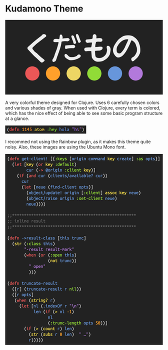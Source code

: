 Kudamono Theme
==========================

![Kudamono Logo](https://github.com/zachstone/kudamono-lighttable-theme/blob/master/resources/kudamono-logo.png)

A very colorful theme designed for Clojure. Uses 6 carefully chosen colors and various shades of gray. When used with Clojure, every term is colored, which has the nice effect of being able to see some basic program structure at a glance.

![Kudamono Small Sample](https://github.com/zachstone/kudamono-lighttable-theme/blob/master/resources/kudamono-rainbow.png)

I recommed not using the Rainbow plugin, as it makes this theme quite noisy. Also, these images are using the Ubuntu Mono font.

![Kudamono Sample](https://github.com/zachstone/kudamono-lighttable-theme/blob/master/resources/kudamono-sample.png)
